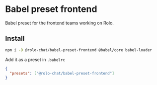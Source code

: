 # Babel preset frontend

Babel preset for the frontend teams working on Rolo.

## Install

```bash
npm i -D @rolo-chat/babel-preset-frontend @babel/core babel-loader
```

Add it as a preset in `.babelrc`

```json
{
  "presets": ["@rolo-chat/babel-preset-frontend"]
}
```
